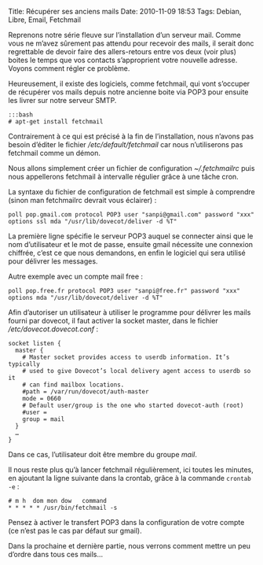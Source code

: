 Title: Récupérer ses anciens mails
Date: 2010-11-09 18:53
Tags: Debian, Libre, Email, Fetchmail

Reprenons notre série fleuve sur l’installation d’un serveur mail. Comme vous
ne m’avez sûrement pas attendu pour recevoir des mails, il serait donc
regrettable de devoir faire des allers-retours entre vos deux (voir plus)
boites le temps que vos contacts s’approprient votre nouvelle adresse. Voyons
comment régler ce problème.

Heureusement, il existe des logiciels, comme fetchmail, qui vont s’occuper de
récupérer vos mails depuis notre ancienne boite via POP3 pour ensuite les
livrer sur notre serveur SMTP.

    :::bash
    # apt-get install fetchmail

Contrairement à ce qui est précisé à la fin de l’installation, nous n’avons pas
besoin d’éditer le fichier */etc/default/fetchmail* car nous n’utiliserons pas
fetchmail comme un démon.

Nous allons simplement créer un fichier de configuration *~/.fetchmailrc* puis
nous appellerons fetchmail à intervalle régulier grâce à une tâche cron.

La syntaxe du fichier de configuration de fetchmail est simple à comprendre
(sinon man fetchmailrc devrait vous éclairer) :

    poll pop.gmail.com protocol POP3 user "sanpi@gmail.com" password "xxx"
    options ssl mda "/usr/lib/dovecot/deliver -d %T"

La première ligne spécifie le serveur POP3 auquel se connecter ainsi que le nom
d’utilisateur et le mot de passe, ensuite gmail nécessite une connexion
chiffrée, c’est ce que nous demandons, en enfin le logiciel qui sera utilisé
pour délivrer les messages.

Autre exemple avec un compte mail free :

    poll pop.free.fr protocol POP3 user "sanpi@free.fr" password "xxx"
    options mda "/usr/lib/dovecot/deliver -d %T"

Afin d’autoriser un utilisateur à utiliser le programme pour délivrer les mails
fourni par dovecot, il faut activer la socket master, dans le fichier
*/etc/dovecot.dovecot.conf* :

    socket listen {
      master {
        # Master socket provides access to userdb information. It’s typically
        # used to give Dovecot’s local delivery agent access to userdb so it
        # can find mailbox locations.
        #path = /var/run/dovecot/auth-master
        mode = 0660
        # Default user/group is the one who started dovecot-auth (root)
        #user =
        group = mail
      }
      …
    }

Dans ce cas, l’utilisateur doit être membre du groupe *mail*.

Il nous reste plus qu’à lancer fetchmail régulièrement, ici toutes les minutes,
en ajoutant la ligne suivante dans la crontab, grâce à la commande `crontab
-e` :

    # m h  dom mon dow   command
    * * * * * /usr/bin/fetchmail -s

Pensez à activer le transfert POP3 dans la configuration de votre compte (ce
n’est pas le cas par défaut sur gmail).

Dans la prochaine et dernière partie, nous verrons comment mettre un peu
d’ordre dans tous ces mails…
